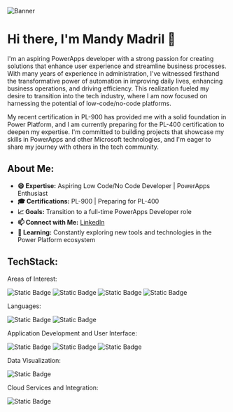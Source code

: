 ![Banner](https://files.oaiusercontent.com/file-Vwy57vunijjqaQhbd98aWlPf?se=2024-08-23T02%3A03%3A46Z&sp=r&sv=2024-08-04&sr=b&rscc=max-age%3D604800%2C%20immutable%2C%20private&rscd=attachment%3B%20filename%3D635246bc-af3e-426f-a089-8f11eebe0fc0.webp&sig=0t2lCD8byI41vBfsrIeEFU2CFUioM8cZKZAIOLWMdIA%3D)  <!-- Replace with your own banner image -->

# Hi there, I'm Mandy Madril 👋

I'm an aspiring PowerApps developer with a strong passion for creating solutions that enhance user experience and streamline business processes. With many years of experience in administration, I've witnessed firsthand the transformative power of automation in improving daily lives, enhancing business operations, and driving efficiency. This realization fueled my desire to transition into the tech industry, where I am now focused on harnessing the potential of low-code/no-code platforms.

My recent certification in PL-900 has provided me with a solid foundation in Power Platform, and I am currently preparing for the PL-400 certification to deepen my expertise. I'm committed to building projects that showcase my skills in PowerApps and other Microsoft technologies, and I'm eager to share my journey with others in the tech community.

## About Me:
- **😄 Expertise:** Aspiring Low Code/No Code Developer | PowerApps Enthusiast
- **🎓 Certifications:** PL-900 | Preparing for PL-400
- **📈 Goals:** Transition to a full-time PowerApps Developer role
- **📫 Connect with Me:** [LinkedIn](https://www.linkedin.com/in/yourprofile) <!-- Replace with your LinkedIn URL -->
- **🌱 Learning:** Constantly exploring new tools and technologies in the Power Platform ecosystem

## TechStack:
Areas of Interest: 

![Static Badge](https://img.shields.io/badge/Developer-red?style=for-the-badge)
![Static Badge](https://img.shields.io/badge/Women%20of%20IT-pink?style=for-the-badge&logo=women-in-tech)
![Static Badge](https://img.shields.io/badge/Low%20Code%2F%20No%20Code%20-%20black?style=for-the-badge&logo=azure)
![Static Badge](https://img.shields.io/badge/Power%20Platform%20-green?style=for-the-badge&logo=azure)

Languages: 

![Static Badge](https://img.shields.io/badge/JSON%20-%20black?style=for-the-badge&logo=json)
![Static Badge](https://img.shields.io/badge/SQL-blue?style=for-the-badge&logo=sql)

Application Development and User Interface:

![Static Badge](https://img.shields.io/badge/PowerApps-8A2BE2?style=for-the-badge&logo=powerapps)
![Static Badge](https://img.shields.io/badge/Power%20Automate%20-196DE5?style=for-the-badge&logo=powerapps)
![Static Badge](https://img.shields.io/badge/Power%20Pages-FF6F00?style=for-the-badge&logo=powerpages)

Data Visualization:

![Static Badge](https://img.shields.io/badge/Power%20BI-yellow?style=for-the-badge&logo=powerbi)

Cloud Services and Integration:

![Static Badge](https://img.shields.io/badge/Azure-blue?style=for-the-badge&logo=azure)
